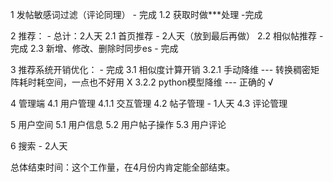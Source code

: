 1 发帖敏感词过滤（评论同理） - 完成
    1.2 获取时做***处理 -完成

2 推荐： - 总计：2人天
    2.1 首页推荐 - 2人天（放到最后再做）
    2.2 相似帖推荐 - 完成
    2.3 新增、修改、删除时同步es - 完成

3 推荐系统开销优化： - 完成
    3.1 相似度计算开销
        3.2.1 手动降维 --- 转换稠密矩阵耗时耗空间，一点也不好用 X
        3.2.2 python模型降维 --- 正确的 √

4 管理端
    4.1 用户管理
        4.1.1 交互管理
    4.2 帖子管理 - 1人天
    4.3 评论管理

5 用户空间
    5.1 用户信息
    5.2 用户帖子操作
    5.3 用户评论

6 搜索 - 2人天


总体结束时间：这个工作量，在4月份内肯定能全部结束。